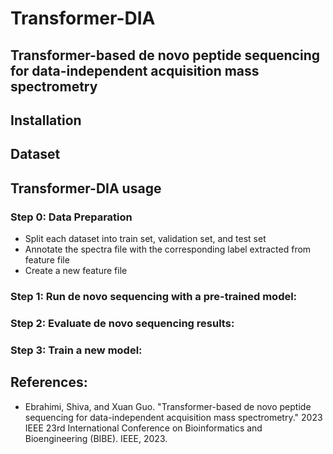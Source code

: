 # Transformer-DIA

## Transformer-based de novo peptide sequencing for data-independent acquisition mass spectrometry 

## Installation

	


## Dataset

## Transformer-DIA usage

### Step 0: Data Preparation 
- Split each dataset into train set, validation set, and test set
- Annotate the spectra file with the corresponding label extracted from feature file
- Create a new feature file 



### Step 1: Run de novo sequencing with a pre-trained model:

    


### Step 2: Evaluate de novo sequencing results:

    

### Step 3: Train a new model:


## References:
  - Ebrahimi, Shiva, and Xuan Guo. "Transformer-based de novo peptide sequencing for data-independent acquisition mass spectrometry." 2023 IEEE 23rd International Conference on Bioinformatics and Bioengineering (BIBE). IEEE, 2023.
 

